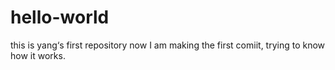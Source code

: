 # hello-world
this is yang‘s first repository
now I am making the first comiit, trying to know how it works.
